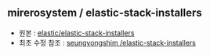 ##  mirerosystem / elastic-stack-installers 
- 원본 : [elastic/elastic-stack-installers](https://github.com/elastic/elastic-stack-installers)
- 최초 수정 참조 : [seungyongshim /elastic-stack-installers](https://github.com/seungyongshim/elastic-stack-installers)
